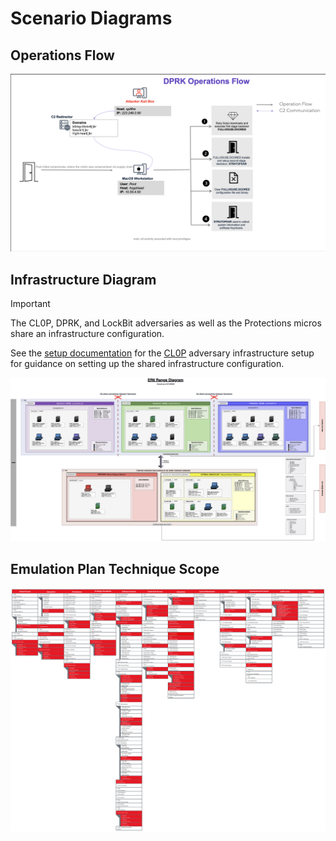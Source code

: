 # Scenario Diagrams

## Operations Flow

![DPRKOpsFlow.png](../Resources/assets/DPRKOpsFlow.png)

## Infrastructure Diagram

> [!IMPORTANT]
> The CL0P, DPRK, and LockBit adversaries as well as the Protections micros share an infrastructure configuration.
>
> See the [setup documentation](../../cl0p/Resources/setup/README.md) for the [CL0P](../../cl0p/Resources/setup/README.md) adversary infrastructure setup for guidance on setting up the shared infrastructure configuration.

![ER6Infrastructure](../../cl0p/Resources/setup/assets/evaluations-enterprise-round-6_publish.png)

## Emulation Plan Technique Scope

![DPRK_macOS+1.svg](../Resources/assets/DPRK_macOS+1.svg)
